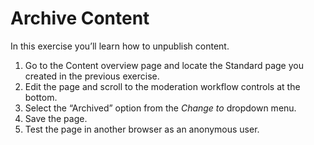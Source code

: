 # Archive Content

In this exercise you’ll learn how to unpublish content.

1. Go to the Content overview page and locate the Standard page you created in the previous exercise.
2. Edit the page and scroll to the moderation workflow controls at the bottom.
3. Select the “Archived” option from the _Change to_ dropdown menu.
4. Save the page.
5. Test the page in another browser as an anonymous user.

### 

